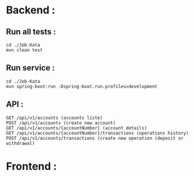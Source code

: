 # Backend :

## Run all tests :

```shell
cd ./Job-Kata
mvn clean test
```

## Run service :

```shell
cd ./Job-Kata
mvn spring-boot:run -Dspring-boot.run.profiles=development
```

## API :

```shell
GET /api/v1/accounts (accounts liste)
POST /api/v1/accounts (create new account)
GET /api/v1/accounts/{accountNumber} (account details)
GET /api/v1/accounts/{accountNumber}/transactions (operations history)
POST /api/v1/accounts/transactions (create new operation (deposit or withdrawal)
```

# Frontend :
